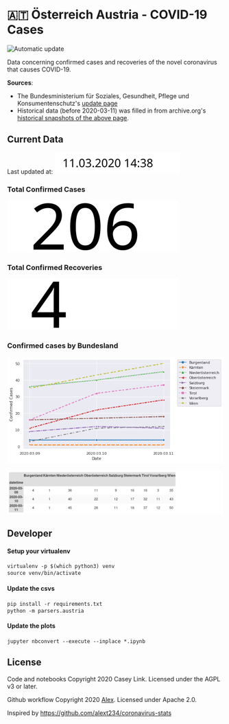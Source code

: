 # 🇦🇹 Österreich Austria - COVID-19 Cases

![Automatic update](https://github.com/Ramblurr/Austria-COVID-19/workflows/Automatic%20update/badge.svg)

Data concerning confirmed cases and recoveries of the novel coronavirus that causes COVID-19.

**Sources**:
  * The Bundesministerium für Soziales, Gesundheit, Pflege und Konsumentenschutz's [update page](https://www.sozialministerium.at/Informationen-zum-Coronavirus/Neuartiges-Coronavirus-(2019-nCov).html)
  * Historical data (before 2020-03-11) was filled in from archive.org's [historical snapshots of the above page](https://web.archive.org/web/*/https://www.sozialministerium.at/Informationen-zum-Coronavirus/Neuartiges-Coronavirus-(2019-nCov).html).


## Current Data

Last updated at: ![Last updated at](./images/updated-date.svg)

### Total Confirmed Cases

![total cases](./images/total-cases.svg)

### Total Confirmed Recoveries

![total recovered](./images/total-recovered.svg)

### Confirmed cases by Bundesland

![Austria bundeslands confirmed cases](./images/states-cases.png)

![Table Austria bundeslands confirmed cases](./images/states-cases-table.png)

## Developer

#### Setup your virtualenv

```console
virtualenv -p $(which python3) venv
source venv/bin/activate
```

#### Update the csvs

```console
pip install -r requirements.txt
python -m parsers.austria
```

#### Update the plots

```console
jupyter nbconvert --execute --inplace *.ipynb
```

## License

Code and notebooks Copyright 2020 Casey Link. Licensed under the AGPL v3 or later.

Github workflow Copyright 2020 [Alex](https://github.com/alext234). Licensed under Apache 2.0.

Inspired by https://github.com/alext234/coronavirus-stats
